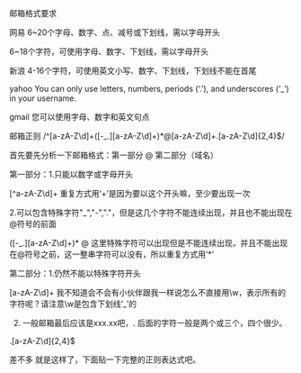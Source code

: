 邮箱格式要求

网易 6~20个字母、数字、点、减号或下划线，需以字母开头


6~18个字符，可使用字母、数字、下划线，需以字母开头

新浪 4-16个字符，可使用英文小写、数字、下划线，下划线不能在首尾

yahoo You can only use letters, numbers, periods (‘.’), and underscores (‘_’) in your username.

gmail 您可以使用字母、数字和英文句点

邮箱正则
 /^[a-zA-Z\d]+([-_\.][a-zA-Z\d]+)*@[a-zA-Z\d]+\.[a-zA-Z\d]{2,4}$/

 首先要先分析一下邮箱格式：第一部分 @ 第二部分（域名）

第一部分：1.只能以数字或字母开头       

[^a-zA-Z\d]+              重复方式用‘+’是因为要以这个开头嘛，至少要出现一次

2.可以包含特殊字符"_","-","."，但是这几个字符不能连续出现，并且也不能出现在@符号的前面

([-_\.][a-zA-Z\d]+)*  @      这里特殊字符可以出现但是不能连续出现，并且不能出现在@符号之前，这一整串字符可以没有，所以重复方式用‘*’

第二部分：1.仍然不能以特殊字符开头

[a-zA-Z\d]+          我不知道会不会有小伙伴跟我一样说怎么不直接用\w，表示所有的字符呢？请注意\w是包含下划线‘_’的

2. 一般邮箱最后应该是xxx.xx吧，. 后面的字符一般是两个或三个，四个很少。

\.[a-zA-Z\d]{2,4}$

差不多 就是这样了，下面贴一下完整的正则表达式吧。




